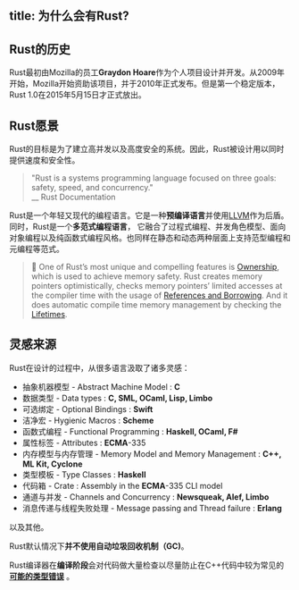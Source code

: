 title: 为什么会有Rust?
---

## Rust的历史
Rust最初由Mozilla的员工**Graydon Hoare**作为个人项目设计并开发。从2009年开始，Mozilla开始资助该项目，并于2010年正式发布。但是第一个稳定版本，Rust 1.0在2015年5月15日才正式放出。

## Rust愿景
Rust的目标是为了建立高并发以及高度安全的系统。因此，Rust被设计用以同时提供速度和安全性。

> "Rust is a systems programming language focused on three goals: safety, speed, and concurrency."  
> \_\_ Rust Documentation

Rust是一个年轻又现代的编程语言。它是一种**预编译语言**并使用[LLVM](https://en.wikipedia.org/wiki/LLVM)作为后盾。同时，Rust是一个**多范式编程语言**， 它融合了过程式编程、并发角色模型、面向对象编程以及纯函数式编程风格。也同样在静态和动态两种层面上支持范型编程和元编程等范式。

> 🔎 One of Rust’s most unique and compelling features is [Ownership](c1.ownership.html), which is used to achieve memory safety. Rust creates memory pointers optimistically, checks memory pointers’ limited accesses at the compiler time with the usage of [References and Borrowing](c2.borrowing.html). And it does automatic compile time memory management by checking the [Lifetimes](c3.lifetimes.html).

## 灵感来源
Rust在设计的过程中，从很多语言汲取了诸多灵感：

* 抽象机器模型 - Abstract Machine Model : **C**
* 数据类型 - Data types : **C, SML, OCaml, Lisp, Limbo**
* 可选绑定 - Optional Bindings : **Swift**
* 洁净宏 - Hygienic Macros : **Scheme**
* 函数式编程 - Functional Programming : **Haskell, OCaml, F\#**
* 属性标签 - Attributes : **ECMA**-335
* 内存模型与内存管理 - Memory Model and Memory Management : **C++, ML Kit, Cyclone**
* 类型模板 - Type Classes : **Haskell**
* 代码箱 - Crate : Assembly in the **ECMA**-335 CLI model
* 通道与并发 - Channels and Concurrency : **Newsqueak, Alef, Limbo**
* 消息传递与线程失败处理 - Message passing and Thread failure : **Erlang**  

以及其他。


Rust默认情况下**并不使用自动垃圾回收机制（GC)**。

Rust编译器在**编译阶段**会对代码做大量检查以尽量防止在C++代码中较为常见的[**可能的类型错误**](https://doc.rust-lang.org/error-index.html) 。
